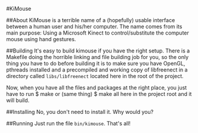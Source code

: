 #KiMouse

##About
KiMouse is a terrible name of a (hopefully) usable interface between a human user and his/her computer. The name comes from its main purpose: Using a Microsoft Kinect to control/substitute the computer mouse using hand gestures.

##Building
It's easy to build kimouse if you have the right setup. There is a Makefile doing the horrible linking and file building job for you, so the only thing you have to do before building it is to make sure you have OpenGL, pthreads installed and a precompiled and working copy of libfreenect in a directory called `libs/libfreenect` located here in the root of the project.

Now, when you have all the files and packages at the right place, you just have to run
	$ make
or (same thing)
	$ make all
here in the project root and it will build.

##Installing
No, you don't need to install it. Why would you?

##Running
Just run the file `bin/kimouse`. That's all!
